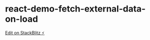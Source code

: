 # react-demo-fetch-external-data-on-load

[Edit on StackBlitz ⚡️](https://stackblitz.com/edit/react-demo-fetch-external-data-on-load)